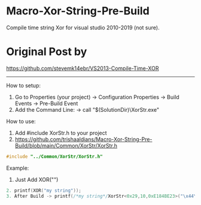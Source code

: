 # Macro-Xor-String-Pre-Build
Compile time string Xor for visual studio 2010-2019 (not sure).

# Original Post by
https://github.com/stevemk14ebr/VS2013-Compile-Time-XOR

---------------------------

How to setup:
1. Go to Properties (your project) -> Configuration Properties -> Build Events -> Pre-Build Event
2. Add the Command Line: -> call "$(SolutionDir)\XorStr.exe"

How to use:
1. Add #include XorStr.h to your project
2. https://github.com/trishaaldians/Macro-Xor-String-Pre-Build/blob/main/Common/XorStr/XorStr.h
```C++
#include "../Common/XorStr/XorStr.h"
```

Example:
1. Just Add XOR("")
```C++
2. printf(XOR("my string"));
3. After Build -> printf(/*my string*/XorStr<0x29,10,0xE184BE23>("\x44\x53\x0B\x5F\x59\x5C\x46\x5E\x56"+0xE184BE23).decode);
```
